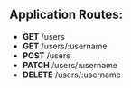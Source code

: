 
## Application Routes:

- **GET** /users
- **GET** /users/:username
- **POST** /users
- **PATCH** /users/:username
- **DELETE** /users/:username

